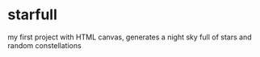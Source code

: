 # starfull
 my first project with HTML canvas, generates a night sky full of stars and  random constellations
